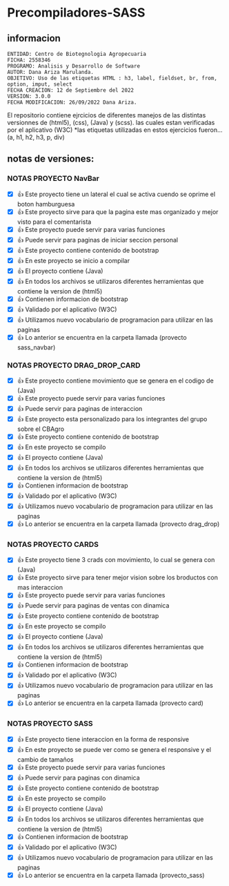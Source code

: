 # Precompiladores-SASS


## informacion

    ENTIDAD: Centro de Biotegnologia Agropecuaria
    FICHA: 2558346
    PROGRAMO: Analisis y Desarrollo de Software 
    AUTOR: Dana Ariza Marulanda.
    OBJETIVO: Uso de las etiquetas HTML : h3, label, fieldset, br, from, option, imput, select
    FECHA CREACION: 12 de Septiembre del 2022
    VERSION: 3.0.0
    FECHA MODIFICACION: 26/09/2022 Dana Ariza.

El repositorio contiene ejrcicios de diferentes manejos de las distintas versionnes de (html5), (css), (Java) y (scss).
las cuales estan verificadas por el aplicativo (W3C)
*las etiquetas utilizadas en estos ejercicios fueron... (a, h1, h2, h3, p, div)

## notas de versiones:

### NOTAS PROYECTO NavBar
-[X] 👍 Este proyecto tiene un lateral el cual se activa cuendo se oprime el boton hamburguesa 
-[X] 👍 Este proyecto sirve para que la pagina este mas organizado y mejor visto para el comentarista
-[X] 👍 Este proyecto puede servir para varias funciones
-[X] 👍 Puede servir para paginas de iniciar seccion personal 
-[X] 👍 Este proyecto contiene contenido de bootstrap
-[X] 👍 En este proyecto se inicio a compilar 
-[X] 👍 El proyecto contiene (Java) 
-[X] 👍 En todos los archivos se utilizaros diferentes herramientas que contiene la version de (html5)
-[X] 👍 Contienen informacion de bootstrap 
-[X] 👍 Validado por el aplicativo (W3C) 
-[X] 👍 Utilizamos nuevo vocabulario de programacion para utilizar en las paginas 
-[X] 👍 Lo anterior se encuentra en la carpeta llamada (provecto sass_navbar)

### NOTAS PROYECTO DRAG_DROP_CARD
-[X] 👍 Este proyecto contiene movimiento que se genera en el codigo de (Java)
-[X] 👍 Este proyecto puede servir para varias funciones
-[X] 👍 Puede servir para paginas de interaccion
-[X] 👍 Este proyecto esta personalizado para los integrantes del grupo sobre el CBAgro
-[X] 👍 Este proyecto contiene contenido de bootstrap
-[X] 👍 En este proyecto se compilo  
-[X] 👍 El proyecto contiene (Java) 
-[X] 👍 En todos los archivos se utilizaros diferentes herramientas que contiene la version de (html5)
-[X] 👍 Contienen informacion de bootstrap 
-[X] 👍 Validado por el aplicativo (W3C) 
-[X] 👍 Utilizamos nuevo vocabulario de programacion para utilizar en las paginas 
-[X] 👍 Lo anterior se encuentra en la carpeta llamada (provecto drag_drop)

### NOTAS PROYECTO CARDS
-[X] 👍 Este proyecto tiene 3 crads con movimiento, lo cual se genera con (Java)
-[X] 👍 Este proyecto sirve para tener mejor vision sobre los broductos con mas interaccion 
-[X] 👍 Este proyecto puede servir para varias funciones
-[X] 👍 Puede servir para paginas de ventas con dinamica
-[X] 👍 Este proyecto contiene contenido de bootstrap
-[X] 👍 En este proyecto se compilo 
-[X] 👍 El proyecto contiene (Java) 
-[X] 👍 En todos los archivos se utilizaros diferentes herramientas que contiene la version de (html5)
-[X] 👍 Contienen informacion de bootstrap 
-[X] 👍 Validado por el aplicativo (W3C) 
-[X] 👍 Utilizamos nuevo vocabulario de programacion para utilizar en las paginas 
-[X] 👍 Lo anterior se encuentra en la carpeta llamada (provecto card)

### NOTAS PROYECTO SASS
-[X] 👍 Este proyecto tiene interaccion en la forma de responsive 
-[X] 👍 En este proyecto se puede ver como se genera el responsive y el cambio de tamaños  
-[X] 👍 Este proyecto puede servir para varias funciones
-[X] 👍 Puede servir para paginas con dinamica
-[X] 👍 Este proyecto contiene contenido de bootstrap
-[X] 👍 En este proyecto se compilo 
-[X] 👍 El proyecto contiene (Java) 
-[X] 👍 En todos los archivos se utilizaros diferentes herramientas que contiene la version de (html5)
-[X] 👍 Contienen informacion de bootstrap 
-[X] 👍 Validado por el aplicativo (W3C) 
-[X] 👍 Utilizamos nuevo vocabulario de programacion para utilizar en las paginas 
-[X] 👍 Lo anterior se encuentra en la carpeta llamada (provecto_sass)
